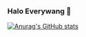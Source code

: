 ### Halo Everywang 👋

[![Anurag's GitHub stats](https://github-readme-stats.vercel.app/api?username=anuraghazra)](https://github.com/abimanyudrmwn/github-readme-stats)

<!--
**abimanyudrmwn/abimanyudrmwn** is a ✨ _special_ ✨ repository because its `README.md` (this file) appears on your GitHub profile.

Here are some ideas to get you started:

- 🔭 I’m currently working on ...
- 🌱 I’m currently learning ...
- 👯 I’m looking to collaborate on ...
- 🤔 I’m looking for help with ...
- 💬 Ask me about ...
- 📫 How to reach me: ...
- 😄 Pronouns: ...
- ⚡ Fun fact: ...
-->
